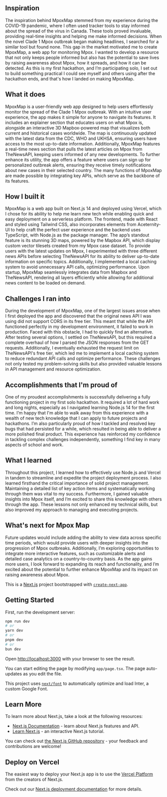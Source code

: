 ## Inspiration

The inspiration behind MpoxMap stemmed from my experience during the COVID-19 pandemic, where I often used tracker tools to stay informed about the spread of the virus in Canada. These tools proved invaluable, providing real-time insights and helping me make informed decisions. When the novel Clade 1 Mpox outbreak began making headlines, I searched for a similar tool but found none. This gap in the market motivated me to create MpoxMap, a web app for monitoring Mpox. I wanted to develop a resource that not only keeps people informed but also has the potential to save lives by raising awareness about Mpox, how it spreads, and how it can be detected. As this is my first hackathon, and I’m participating solo, I set out to build something practical I could see myself and others using after the hackathon ends, and that's how I landed on making MpoxMap. 

## What it does

MpoxMap is a user-friendly web app designed to help users effortlessly monitor the spread of the Clade 1 Mpox outbreak. With an intuitive user experience, the app makes it simple for anyone to navigate its features. It includes an explainer section that educates users on what Mpox is, alongside an interactive 3D Mapbox-powered map that visualizes both current and historical cases worldwide. The map is continuously updated with the latest data from the CDC, WHO and UKHSA, ensuring users have access to the most up-to-date information. Additionally, MpoxMap features a real-time news section that pulls the latest articles on Mpox from TheNewsAPI, keeping users informed of any new developments. To further enhance its utility, the app offers a feature where users can sign up for personalized outbreak alerts, ensuring they receive timely notifications about new cases in their selected country. The many functions of MpoxMap are made possible by integrating key APIs, which serve as the backbone of its features.

## How I built it

MpoxMap is a web app built on Next.js 14 and deployed using Vercel, which I chose for its ability to help me learn new tech while enabling quick and easy deployment on a serverless platform. The frontend, made with React and styled using Tailwind CSS, also incorporates elements from Aceternity-UI to help craft the perfect user experience and the backend uses TypeScript, with Node.js as the package manager. The app’s standout feature is its stunning 3D maps, powered by the Mapbox API, which display custom vector tilesets created from my Mpox case dataset. To provide users with the latest updates on Mpox, I experimented with three different news APIs before selecting TheNewsAPI for its ability to deliver up-to-date information on specific topics. Additionally, I implemented a local caching system to avoid unnecessary API calls, optimizing performance. Upon startup, MpoxMap seamlessly integrates data from Mapbox and TheNewsAPI, rendering all layers efficiently while allowing for additional news content to be loaded on demand.

## Challenges I ran into

During the development of MpoxMap, one of the largest issues arose when I first deployed the app and discovered that the original news API I was using did not support CORS in its free tier. This meant that while the API functioned perfectly in my development environment, it failed to work in production. Faced with this obstacle, I had to quickly find an alternative. After testing several options, I settled on TheNewsAPI, but this required a complete overhaul of how I parsed the JSON responses from the GET requests. Additionally, I eventually exhausted the request limit on TheNewsAPI's free tier, which led me to implement a local caching system to reduce redundant API calls and optimize performance. These challenges not only tested my problem-solving skills but also provided valuable lessons in API management and resource optimization.

## Accomplishments that I'm proud of

One of my proudest accomplishments is successfully delivering a fully functioning project in my first solo hackathon. It required a lot of hard work and long nights, especially as I navigated learning Node.js 14 for the first time. I’m happy that I'm able to walk away from this experience with a wealth of new tech knowledge that I can apply to future projects and hackathons. I’m also particularly proud of how I tackled and resolved key bugs that had persisted for a while, which resulted in being able to deliver a more polished final product. This experience has reinforced my confidence in tackling complex challenges independently, something I find key in many aspects of school and work.

## What I learned

Throughout this project, I learned how to effectively use Node.js and Vercel in tandem to streamline and expedite the project deployment process. I also learned firsthand the critical importance of solid project management. Maintaining a detailed list of key action items and systematically working through them was vital to my success.  Furthermore, I gained valuable insights into Mpox itself, and I’m excited to share this knowledge with others through the app. These lessons not only enhanced my technical skills, but also improved my approach to managing and executing projects.

## What's next for Mpox Map

Future updates would include adding the ability to view data across specific time periods, which would provide users with deeper insights into the progression of Mpox outbreaks. Additionally, I’m exploring opportunities to integrate more interactive features, such as customizable alerts and detailed case analytics on a country-to-country basis. As the app gains more users, I look forward to expanding its reach and functionality, and I’m excited about the potential to further enhance MpoxMap and its impact on raising awareness about Mpox.

This is a [Next.js](https://nextjs.org/) project bootstrapped with [`create-next-app`](https://github.com/vercel/next.js/tree/canary/packages/create-next-app).

## Getting Started

First, run the development server:

```bash
npm run dev
# or
yarn dev
# or
pnpm dev
# or
bun dev
```

Open [http://localhost:3000](http://localhost:3000) with your browser to see the result.

You can start editing the page by modifying `app/page.tsx`. The page auto-updates as you edit the file.

This project uses [`next/font`](https://nextjs.org/docs/basic-features/font-optimization) to automatically optimize and load Inter, a custom Google Font.

## Learn More

To learn more about Next.js, take a look at the following resources:

- [Next.js Documentation](https://nextjs.org/docs) - learn about Next.js features and API.
- [Learn Next.js](https://nextjs.org/learn) - an interactive Next.js tutorial.

You can check out [the Next.js GitHub repository](https://github.com/vercel/next.js/) - your feedback and contributions are welcome!

## Deploy on Vercel

The easiest way to deploy your Next.js app is to use the [Vercel Platform](https://vercel.com/new?utm_medium=default-template&filter=next.js&utm_source=create-next-app&utm_campaign=create-next-app-readme) from the creators of Next.js.

Check out our [Next.js deployment documentation](https://nextjs.org/docs/deployment) for more details.

